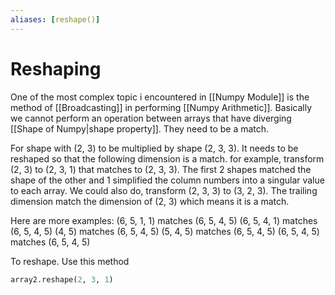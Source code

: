```yaml
---
aliases: [reshape()]
---
```

# Reshaping
One of the most complex topic i encountered in [[Numpy Module]] is the method of [[Broadcasting]] in performing [[Numpy Arithmetic]]. Basically we cannot perform an operation between arrays that have diverging [[Shape of Numpy|shape property]]. They need to be a match. 

For shape with (2, 3) to be multiplied by shape (2, 3, 3). It needs to be reshaped so that the following dimension is a match. for example, transform (2, 3) to (2, 3, 1) that matches to (2, 3, 3). The first 2 shapes matched the shape of the other and 1 simplified the column numbers into a singular value to each array. We could also do, transform (2, 3, 3) to (3, 2, 3). The trailing dimension match the dimension of (2, 3) which means it is a match. 

Here are more examples:
(6, 5, 1, 1) matches (6, 5, 4, 5)
(6, 5, 4, 1) matches (6, 5, 4, 5)
(4, 5) matches (6, 5, 4, 5)
(5, 4, 5) matches (6, 5, 4, 5)
(6, 5, 4, 5) matches (6, 5, 4, 5)

To reshape. Use this method
```python
array2.reshape(2, 3, 1)
```


